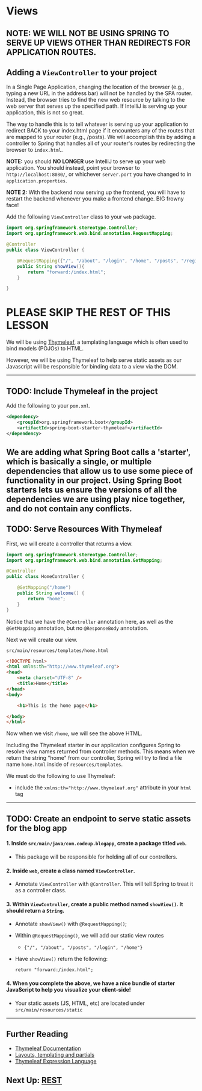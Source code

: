 # Views

## NOTE: WE WILL NOT BE USING SPRING TO SERVE UP VIEWS OTHER THAN REDIRECTS FOR APPLICATION ROUTES. 

## Adding a `ViewController` to your project

In a Single Page Application, changing the location of the browser (e.g., typing a new URL in the address bar) will not be handled by the SPA router. Instead, the browser tries to find the new web resource by talking to the web server that serves up the specified path. If IntelliJ is serving up your application, this is not so great.

The way to handle this is to tell whatever is serving up your application to redirect BACK to your index.html page if it encounters any of the routes that are mapped to your router (e.g., /posts). We will accomplish this by adding a controller to Spring that handles all of your router's routes by redirecting the browser to `index.html`. 

**NOTE:** you should **NO LONGER** use IntelliJ to serve up your web application. You should instead, point your browser to `http://localhost:8080/`, or whichever `server.port` you have changed to in `application.properties`. 

**NOTE 2:** With the backend now serving up the frontend, you will have to restart the backend whenever you make a frontend change. BIG frowny face!

Add the following `ViewController` class to your `web` package.

```Java
import org.springframework.stereotype.Controller;
import org.springframework.web.bind.annotation.RequestMapping;

@Controller
public class ViewController {

    @RequestMapping({"/", "/about", "/login", "/home", "/posts", "/register"})
    public String showView(){
        return "forward:/index.html";
    }

}
```

# PLEASE SKIP THE REST OF THIS LESSON

We will be using [Thymeleaf](http://www.thymeleaf.org/), a templating language which is often 
used to bind models (POJOs) to HTML. 

However, we will be using Thymeleaf to help serve static assets as our Javascript will be responsible for binding data to a view via the DOM.

---
## TODO: Include Thymeleaf in the project

Add the following to your `pom.xml`.

```xml
<dependency>
    <groupId>org.springframework.boot</groupId>
    <artifactId>spring-boot-starter-thymeleaf</artifactId>
</dependency>
```

We are adding what Spring Boot calls a 'starter', which is basically a single, or multiple dependencies that allow us to use some piece of functionality in our project. Using Spring Boot starters lets us ensure the versions of all the dependencies we are using play nice together, and do not contain any conflicts.
---
## TODO: Serve Resources With Thymeleaf

First, we will create a controller that returns a view.

```java
import org.springframework.stereotype.Controller;
import org.springframework.web.bind.annotation.GetMapping;

@Controller
public class HomeController {

    @GetMapping("/home")
    public String welcome() {
        return "home";
    }
}
```

Notice that we have the `@Controller` annotation here, as well as the
`@GetMapping` annotation, but no `@ResponseBody` annotation.

Next we will create our view.

`src/main/resources/templates/home.html`

```html
<!DOCTYPE html>
<html xmlns:th="http://www.thymeleaf.org">
<head>
    <meta charset="UTF-8" />
    <title>Home</title>
</head>
<body>

    <h1>This is the home page</h1>

</body>
</html>
```

Now when we visit `/home`, we will see the above HTML.

Including the Thymeleaf starter in our application configures Spring to resolve
view names returned from controller methods. This means when we return the
string "home" from our controller, Spring will try to find a file name
`home.html` inside of `resources/templates`.

We must do the following to use Thymeleaf:

- include the `xmlns:th="http://www.thymeleaf.org"` attribute in your `html`
  tag

---
## TODO: Create an endpoint to serve static assets for the blog app

#### 1. Inside `src/main/java/com.codeup.blogapp`, create a package titled `web`.
 - This package will be responsible for holding all of our controllers.


#### 2. Inside `web`, create a class named `ViewController`.
 - Annotate `ViewController` with `@Controller`. This will tell Spring to treat it as a controller class.


#### 3. Within `ViewController`, create a public method named `showView()`. It should return a `String`.
 - Annotate `showView()` with `@RequestMapping()`;
 - Within `@RequestMapping()`, we will add our static view routes
     - `{"/", "/about", "/posts", "/login", "/home"}`
 - Have `showView()` return the following:
 
     ```return "forward:/index.html";```

   
#### 4. When you complete the above, we have a nice bundle of starter JavaScript to help you visualize your client-side!

- Your static assets (JS, HTML, etc) are located under `src/main/resources/static`


---

## Further Reading

- [Thymeleaf Documentation](http://www.thymeleaf.org/documentation.html)
- [Layouts, templating and partials](http://www.thymeleaf.org/doc/articles/layouts.html)
- [Thymeleaf Expression Language](http://www.thymeleaf.org/doc/articles/standarddialect5minutes.html)


## Next Up: [REST](../ii-rest-and-relationships/5-rest.md)
